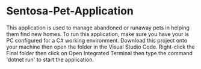 # Sentosa-Pet-Application
This application is used to manage abandoned or runaway pets in helping them find new homes.
To run this application, make sure you have your is PC configured for a C# working environment.
Download this project onto your machine then open the folder in the Visual Studio Code.
Right-click the Final folder then click on Open Integrated Terminal then type the command 'dotnet run' to start the application.
